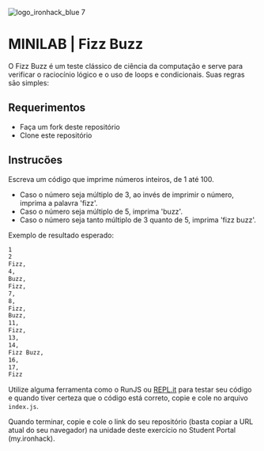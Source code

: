 ![logo_ironhack_blue 7](https://user-images.githubusercontent.com/23629340/40541063-a07a0a8a-601a-11e8-91b5-2f13e4e6b441.png)

# MINILAB | Fizz Buzz

O Fizz Buzz é um teste clássico de ciência da computação e serve para verificar o raciocínio lógico e o uso de loops e condicionais. Suas regras sāo simples:

## Requerimentos

- Faça um fork deste repositório
- Clone este repositório

## Instrucões

Escreva um código que imprime números inteiros, de 1 até 100. 

- Caso o número seja múltiplo de 3, ao invés de imprimir o número, imprima a palavra 'fizz'. 
- Caso o número seja múltiplo de 5, imprima 'buzz'. 
- Caso o número seja tanto múltiplo de 3 quanto de 5, imprima 'fizz buzz'.

Exemplo de resultado esperado:

```bash
1
2
Fizz,
4,
Buzz,
Fizz,
7, 
8,
Fizz,
Buzz,
11,
Fizz,
13,
14,
Fizz Buzz,
16,
17,
Fizz
```

Utilize alguma ferramenta como o RunJS ou [REPL.it](https://replit.com/) para testar seu código e quando tiver certeza que o código está correto, copie e cole no arquivo `index.js`.

Quando terminar, copie e cole o link do seu repositório (basta copiar a URL atual do seu navegador) na unidade deste exercício no Student Portal (my.ironhack).
